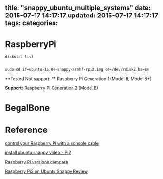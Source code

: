 title: "snappy_ubuntu_multiple_systems"
date: 2015-07-17 14:17:17
updated: 2015-07-17 14:17:17
tags:
categories:
---


# RaspberryPi

	diskutil list
	

	sudo dd if=ubuntu-15.04-snappy-armhf-rpi2.img of=/dev/rdisk2 bs=2m
	

**Tested Not support: ** Raspberry Pi Generation 1 (Model B, Model B+)

**Support:**  Raspberry Pi Generation 2 (Model B)




# BegalBone



# Reference

[control your Raspberry Pi with a console cable](https://learn.adafruit.com/adafruits-raspberry-pi-lesson-5-using-a-console-cable/overview)

[install ubuntu snappy video - Pi2](https://www.youtube.com/watch?v=QaYNcOe6UOU)

[Raspberry Pi versions compare](https://en.wikipedia.org/wiki/Raspberry_Pi)

[Raspberry Pi2 on Ubuntu Snappy Review](http://www.linuxhub.org/?p=2208)

